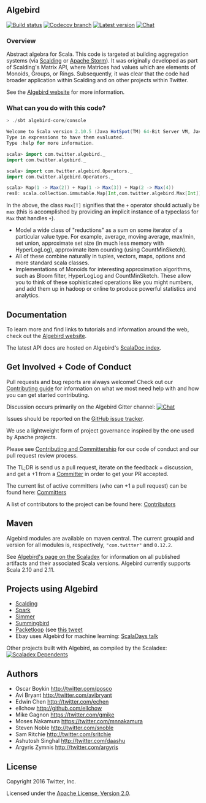 ## Algebird

[![Build status](https://img.shields.io/travis/twitter/algebird/develop.svg)](http://travis-ci.org/twitter/algebird)
[![Codecov branch](https://img.shields.io/codecov/c/github/twitter/algebird/develop.svg?maxAge=3600)](https://codecov.io/github/twitter/algebird)
[![Latest version](https://index.scala-lang.org/twitter/algebird/algebird-core/latest.svg?color=orange)](https://index.scala-lang.org/twitter/algebird/algebird-core)
[![Chat](https://badges.gitter.im/twitter/algebird.svg)](https://gitter.im/twitter/algebird?utm_source=badge&utm_medium=badge&utm_campaign=pr-badge&utm_content=badge)

### Overview

Abstract algebra for Scala. This code is targeted at building aggregation systems (via [Scalding](https://github.com/twitter/scalding) or [Apache Storm](http://storm.apache.org/)). It was originally developed as part of Scalding's Matrix API, where Matrices had values which are elements of Monoids, Groups, or Rings. Subsequently, it was clear that the code had broader application within Scalding and on other projects within Twitter.

See the [Algebird website](https://twitter.github.io/algebird) for more information.

### What can you do with this code?

```scala
> ./sbt algebird-core/console

Welcome to Scala version 2.10.5 (Java HotSpot(TM) 64-Bit Server VM, Java 1.7.0_40).
Type in expressions to have them evaluated.
Type :help for more information.

scala> import com.twitter.algebird._
import com.twitter.algebird._

scala> import com.twitter.algebird.Operators._
import com.twitter.algebird.Operators._

scala> Map(1 -> Max(2)) + Map(1 -> Max(3)) + Map(2 -> Max(4))
res0: scala.collection.immutable.Map[Int,com.twitter.algebird.Max[Int]] = Map(2 -> Max(4), 1 -> Max(3))
```

In the above, the class `Max[T]` signifies that the `+` operator should actually be `max` (this is accomplished by providing an implicit instance of a typeclass for `Max` that handles `+`).

- Model a wide class of "reductions" as a sum on some iterator of a particular value type. For example, average, moving average, max/min, set union, approximate set size (in much less memory with HyperLogLog), approximate item counting (using CountMinSketch).
- All of these combine naturally in tuples, vectors, maps, options and more standard scala classes.
- Implementations of Monoids for interesting approximation algorithms, such as Bloom filter, HyperLogLog and CountMinSketch. These allow you to think of these sophisticated operations like you might numbers, and add them up in hadoop or online to produce powerful statistics and analytics.

## Documentation

To learn more and find links to tutorials and information around the web, check out the [Algebird website](https://twitter.github.io/algebird).

The latest API docs are hosted on Algebird's [ScalaDoc index](https://twitter.github.io/algebird/api/).

## Get Involved + Code of Conduct

Pull requests and bug reports are always welcome! Check out our [Contributing guide](https://twitter.github.io/algebird/contributing.html) for information on what we most need help with and how you can get started contributing.

Discussion occurs primarily on the Algebird Gitter channel: [![Chat](https://badges.gitter.im/twitter/algebird.svg)](https://gitter.im/twitter/algebird?utm_source=badge&utm_medium=badge&utm_campaign=pr-badge&utm_content=badge)

Issues should be reported on the [GitHub issue tracker](https://github.com/twitter/algebird/issues).

We use a lightweight form of project governance inspired by the one used by Apache projects.

Please see [Contributing and Committership](https://github.com/twitter/analytics-infra-governance#contributing-and-committership) for our code of conduct and our pull request review process.

The TL;DR is send us a pull request, iterate on the feedback + discussion, and get a +1 from a [Committer](COMMITTERS.md) in order to get your PR accepted.

The current list of active committers (who can +1 a pull request) can be found here: [Committers](COMMITTERS.md)

A list of contributors to the project can be found here: [Contributors](https://github.com/twitter/algebird/graphs/contributors)

## Maven

Algebird modules are available on maven central. The current groupid and version for all modules is, respectively, `"com.twitter"` and  `0.12.2`.

See [Algebird's page on the Scaladex](https://index.scala-lang.org/twitter/algebird) for information on all published artifacts and their associated Scala versions. Algebird currently supports Scala 2.10 and 2.11.

## Projects using Algebird

- [Scalding](http://github.com/twitter/scalding)
- [Spark](https://github.com/mesos/spark/pull/480)
- [Simmer](https://github.com/avibryant/simmer)
- [Summingbird](https://github.com/twitter/summingbird)
- [Packetloop](https://www.packetloop.com) (see [this tweet](https://twitter.com/cloudjunky/status/355073917720858626)
- Ebay uses Algebird for machine learning: [ScalaDays talk](http://www.slideshare.net/VitalyGordon/scalable-and-flexible-machine-learning-with-scala-linkedin)

Other projects built with Algebird, as compiled by the Scaladex: [![Scaladex Dependents](https://index.scala-lang.org/count.svg?q=dependencies:twitter/algebird*&subject=scaladex:&color=blue&style=flat-square)](https://index.scala-lang.org/count.svg?q=dependencies:twitter/algebird*)

## Authors

* Oscar Boykin <http://twitter.com/posco>
* Avi Bryant <http://twitter.com/avibryant>
* Edwin Chen <http://twitter.com/echen>
* ellchow <http://github.com/ellchow>
* Mike Gagnon <https://twitter.com/gmike>
* Moses Nakamura <https://twitter.com/mnnakamura>
* Steven Noble <http://twitter.com/snoble>
* Sam Ritchie <http://twitter.com/sritchie>
* Ashutosh Singhal <http://twitter.com/daashu>
* Argyris Zymnis <http://twitter.com/argyris>

## License

Copyright 2016 Twitter, Inc.

Licensed under the [Apache License, Version 2.0](http://www.apache.org/licenses/LICENSE-2.0).
